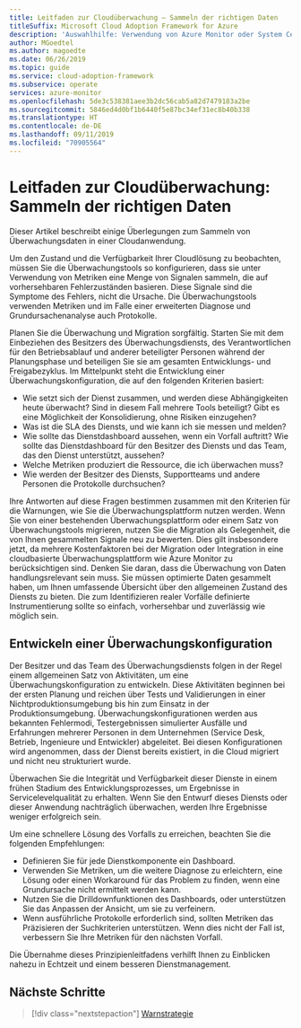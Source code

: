 ```yaml
---
title: Leitfaden zur Cloudüberwachung – Sammeln der richtigen Daten
titleSuffix: Microsoft Cloud Adoption Framework for Azure
description: 'Auswahlhilfe: Verwendung von Azure Monitor oder System Center Operations Manager in Microsoft Azure'
author: MGoedtel
ms.author: magoedte
ms.date: 06/26/2019
ms.topic: guide
ms.service: cloud-adoption-framework
ms.subservice: operate
services: azure-monitor
ms.openlocfilehash: 5de3c538381aee3b2dc56cab5a82d7479183a2be
ms.sourcegitcommit: 5846ed4d0bf1b6440f5e87bc34ef31ec8b40b338
ms.translationtype: HT
ms.contentlocale: de-DE
ms.lasthandoff: 09/11/2019
ms.locfileid: "70905564"
---
```

# <a name="cloud-monitoring-guide-collecting-the-right-data"></a>Leitfaden zur Cloudüberwachung: Sammeln der richtigen Daten

Dieser Artikel beschreibt einige Überlegungen zum Sammeln von Überwachungsdaten in einer Cloudanwendung.

Um den Zustand und die Verfügbarkeit Ihrer Cloudlösung zu beobachten, müssen Sie die Überwachungstools so konfigurieren, dass sie unter Verwendung von Metriken eine Menge von Signalen sammeln, die auf vorhersehbaren Fehlerzuständen basieren. Diese Signale sind die Symptome des Fehlers, nicht die Ursache. Die Überwachungstools verwenden Metriken und im Falle einer erweiterten Diagnose und Grundursachenanalyse auch Protokolle.

Planen Sie die Überwachung und Migration sorgfältig. Starten Sie mit dem Einbeziehen des Besitzers des Überwachungsdiensts, des Verantwortlichen für den Betriebsablauf und anderer beteiligter Personen während der Planungsphase und beteiligen Sie sie am gesamten Entwicklungs- und Freigabezyklus. Im Mittelpunkt steht die Entwicklung einer Überwachungskonfiguration, die auf den folgenden Kriterien basiert:

- Wie setzt sich der Dienst zusammen, und werden diese Abhängigkeiten heute überwacht? Sind in diesem Fall mehrere Tools beteiligt? Gibt es eine Möglichkeit der Konsolidierung, ohne Risiken einzugehen?
- Was ist die SLA des Diensts, und wie kann ich sie messen und melden?
- Wie sollte das Dienstdashboard aussehen, wenn ein Vorfall auftritt? Wie sollte das Dienstdashboard für den Besitzer des Diensts und das Team, das den Dienst unterstützt, aussehen?
- Welche Metriken produziert die Ressource, die ich überwachen muss?  
- Wie werden der Besitzer des Diensts, Supportteams und andere Personen die Protokolle durchsuchen?

Ihre Antworten auf diese Fragen bestimmen zusammen mit den Kriterien für die Warnungen, wie Sie die Überwachungsplattform nutzen werden. Wenn Sie von einer bestehenden Überwachungsplattform oder einem Satz von Überwachungstools migrieren, nutzen Sie die Migration als Gelegenheit, die von Ihnen gesammelten Signale neu zu bewerten. Dies gilt insbesondere jetzt, da mehrere Kostenfaktoren bei der Migration oder Integration in eine cloudbasierte Überwachungsplattform wie Azure Monitor zu berücksichtigen sind. Denken Sie daran, dass die Überwachung von Daten handlungsrelevant sein muss. Sie müssen optimierte Daten gesammelt haben, um Ihnen umfassende Übersicht über den allgemeinen Zustand des Diensts zu bieten. Die zum Identifizieren realer Vorfälle definierte Instrumentierung sollte so einfach, vorhersehbar und zuverlässig wie möglich sein.

## <a name="develop-a-monitoring-configuration"></a>Entwickeln einer Überwachungskonfiguration

Der Besitzer und das Team des Überwachungsdiensts folgen in der Regel einem allgemeinen Satz von Aktivitäten, um eine Überwachungskonfiguration zu entwickeln. Diese Aktivitäten beginnen bei der ersten Planung und reichen über Tests und Validierungen in einer Nichtproduktionsumgebung bis hin zum Einsatz in der Produktionsumgebung. Überwachungskonfigurationen werden aus bekannten Fehlermodi, Testergebnissen simulierter Ausfälle und Erfahrungen mehrerer Personen in dem Unternehmen (Service Desk, Betrieb, Ingenieure und Entwickler) abgeleitet. Bei diesen Konfigurationen wird angenommen, dass der Dienst bereits existiert, in die Cloud migriert und nicht neu strukturiert wurde.

Überwachen Sie die Integrität und Verfügbarkeit dieser Dienste in einem frühen Stadium des Entwicklungsprozesses, um Ergebnisse in Servicelevelqualität zu erhalten. Wenn Sie den Entwurf dieses Diensts oder dieser Anwendung nachträglich überwachen, werden Ihre Ergebnisse weniger erfolgreich sein.

Um eine schnellere Lösung des Vorfalls zu erreichen, beachten Sie die folgenden Empfehlungen:

- Definieren Sie für jede Dienstkomponente ein Dashboard.
- Verwenden Sie Metriken, um die weitere Diagnose zu erleichtern, eine Lösung oder einen Workaround für das Problem zu finden, wenn eine Grundursache nicht ermittelt werden kann.
- Nutzen Sie die Drilldownfunktionen des Dashboards, oder unterstützen Sie das Anpassen der Ansicht, um sie zu verfeinern.
- Wenn ausführliche Protokolle erforderlich sind, sollten Metriken das Präzisieren der Suchkriterien unterstützen. Wenn dies nicht der Fall ist, verbessern Sie Ihre Metriken für den nächsten Vorfall.

Die Übernahme dieses Prinzipienleitfadens verhilft Ihnen zu Einblicken nahezu in Echtzeit und einem besseren Dienstmanagement.

## <a name="next-steps"></a>Nächste Schritte

> [!div class="nextstepaction"]
> [Warnstrategie](./alert.md)
